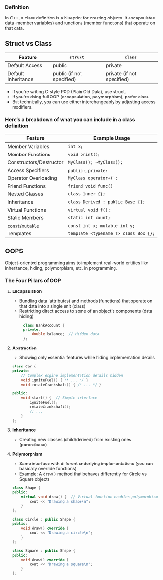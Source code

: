 ### Definition
In C++, a class definition is a blueprint for creating objects. 
It encapsulates data (member variables) and functions (member functions) that operate on that data. 

## Struct vs Class

|Feature  				| `struct`	    			| `class`					 |
|-----------------------|---------------------------|----------------------------|
| Default Access	    | public					| private					 |	
| Default Inheritance	| public (if not specified)	| private (if not specified) |

- If you're writing C-style POD (Plain Old Data), use struct.
- If you're doing full OOP (encapsulation, polymorphism), prefer class.
- But technically, you can use either interchangeably by adjusting access modifiers.

### Here’s a breakdown of what you can include in a class definition
| Feature               | Example Usage |
|-----------------------|---------------|
| Member Variables      | `int x;` |
| Member Functions      | `void print();` |
| Constructors/Destructor | `MyClass(); ~MyClass();` |
| Access Specifiers     | `public:`, `private:` |
| Operator Overloading  | `MyClass operator+();` |
| Friend Functions      | `friend void func();` |
| Nested Classes        | `class Inner {};` |
| Inheritance           | `class Derived : public Base {};` |
| Virtual Functions     | `virtual void f();` |
| Static Members        | `static int count;` |
| `const`/`mutable`     | `const int x; mutable int y;` |
| Templates             | `template <typename T> class Box {};` |


## OOPS
Object-oriented programming aims to implement real-world entities like inheritance, hiding, polymorphism, etc. in programming. 

### The Four Pillars of OOP
1. **Encapsulation**
   - Bundling data (attributes) and methods (functions) that operate on that data into a single unit (class)
   - Restricting direct access to some of an object's components (data hiding)
   ```cpp
	   	class BankAccount {
		private:
			double balance;  // Hidden data
		};
   ```
2. **Abstraction**
   - Showing only essential features while hiding implementation details
    ```cpp
	class Car {
	private:
	    // Complex engine implementation details hidden
	    void igniteFuel() { /* ... */ }
	    void rotateCrankshaft() { /* ... */ }
	
	public:
	    void start() {  // Simple interface
	        igniteFuel();
	        rotateCrankshaft();
	        // ...
	    }
	};
	```

3. **Inheritance**
   - Creating new classes (child/derived) from existing ones (parent/base)
     
4. **Polymorphism**
	- Same interface with different underlying implementations (you can basically override functions)
	- Example: A `draw()` method that behaves differently for Circle vs Square objects
	```cpp
	class Shape {
	public:
	    virtual void draw() {  // Virtual function enables polymorphism
	        cout << "Drawing a shape\n";
	    }
	};
	
	class Circle : public Shape {
	public:
	    void draw() override {
	        cout << "Drawing a circle\n";
	    }
	};
	
	class Square : public Shape {
	public:
	    void draw() override {
	        cout << "Drawing a square\n";
	    }
	};
	```
